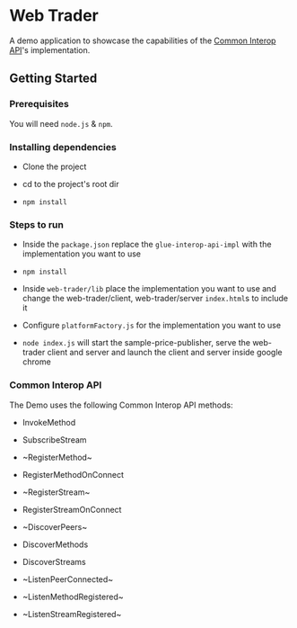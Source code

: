 # Web Trader

A demo application to showcase the capabilities of the [Common Interop API](https://github.com/finos-plexus/finos-plexus.github.io/blob/master/client-api/client-api.ts)'s implementation.

## Getting Started

### Prerequisites

You will need ```node.js``` & ```npm```.

### Installing dependencies

- Clone the project

- cd to the project's root dir

- ```npm install```

### Steps to run

- Inside the ```package.json``` replace the ```glue-interop-api-impl``` with the implementation you want to use

- ```npm install```

- Inside ```web-trader/lib``` place the implementation you want to use and change the web-trader/client, web-trader/server ```index.html```s to include it

- Configure ```platformFactory.js``` for the implementation you want to use

- ```node index.js``` will start the sample-price-publisher, serve the web-trader client and server and launch the client and server inside google chrome

### Common Interop API

The Demo uses the following Common Interop API methods:

  - InvokeMethod

  - SubscribeStream

  - ~RegisterMethod~

  - RegisterMethodOnConnect

  - ~RegisterStream~

  - RegisterStreamOnConnect

  - ~DiscoverPeers~

  - DiscoverMethods

  - DiscoverStreams

  - ~ListenPeerConnected~

  - ~ListenMethodRegistered~

  - ~ListenStreamRegistered~
